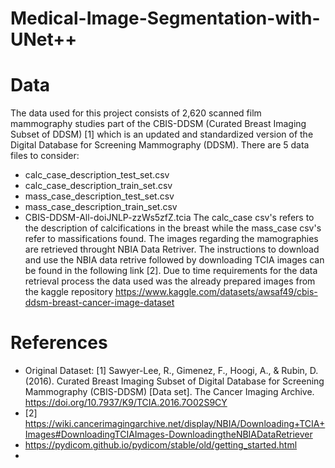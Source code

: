 # Medical-Image-Segmentation-with-UNet++


# Data 
The data used for this project consists of 2,620 scanned film mammography studies part of the CBIS-DDSM (Curated Breast Imaging Subset of DDSM) [1] which is an updated and standardized version of the Digital Database for Screening Mammography (DDSM). 
There are 5 data files to consider:
- calc_case_description_test_set.csv
- calc_case_description_train_set.csv
- mass_case_description_test_set.csv
- mass_case_description_train_set.csv
- CBIS-DDSM-All-doiJNLP-zzWs5zfZ.tcia
The calc_case csv's refers to the description of calcifications in the breast while the mass_case csv's refer to massifications found. The images regarding the mamographies are retrieved throught NBIA Data Retriver. The instructions to download and use the NBIA data retrive followed by downloading TCIA images can be found in the following link [2]. Due to time requirements for the data retrieval process the data used was the already prepared images from the kaggle repository https://www.kaggle.com/datasets/awsaf49/cbis-ddsm-breast-cancer-image-dataset





# References
- Original Dataset: [1] Sawyer-Lee, R., Gimenez, F., Hoogi, A., & Rubin, D. (2016). Curated Breast Imaging Subset of Digital Database for Screening Mammography (CBIS-DDSM) [Data set]. The Cancer Imaging Archive. https://doi.org/10.7937/K9/TCIA.2016.7O02S9CY
- [2] https://wiki.cancerimagingarchive.net/display/NBIA/Downloading+TCIA+Images#DownloadingTCIAImages-DownloadingtheNBIADataRetriever
- https://pydicom.github.io/pydicom/stable/old/getting_started.html
- 
